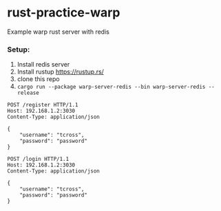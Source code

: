 # rust-practice-warp
Example warp rust server with redis


### Setup:
1) Install redis server
2) Install rustup https://rustup.rs/
3) clone this repo
4) `cargo run --package warp-server-redis --bin warp-server-redis --release`

```
POST /register HTTP/1.1
Host: 192.168.1.2:3030
Content-Type: application/json

{
    "username": "tcross",
    "password": "password"
}
```

```
POST /login HTTP/1.1
Host: 192.168.1.2:3030
Content-Type: application/json

{
    "username": "tcross",
    "password": "password"
}
```
